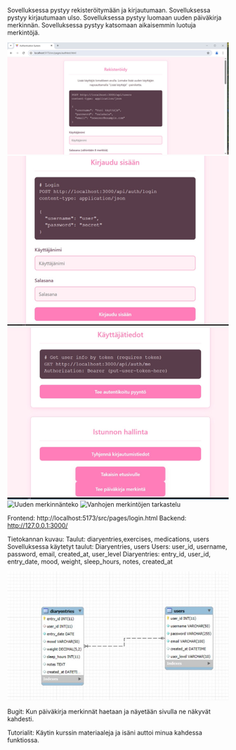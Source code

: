 Sovelluksessa pystyy rekisteröitymään ja kirjautumaan. 
Sovelluksessa pystyy kirjautumaan ulso.
Sovelluksessa pystyy luomaan uuden päiväkirja merkinnän.
Sovelluksessa pystyy katsomaan aikaisemmin luotuja merkintöjä.

![Kuva rekisteröitymiseen](/public/img/Sovelluskuva.jpg)
![Kirjautumisikkuna](/public/img/Kirjatutumisikkuna.jpg)
![Autetikaatio pyykkön teko ja istunnonhallinta (kirjaudu ulos tai päiväkirja merkintä)](/public/img/käyttäjätiedotjahallinta.jpg)
![Uuden merkinnänteko](/public/img/uusimerkintä.jpg)
![Vanhojen merkintöjen tarkastelu](/public/img/aijemmatmerkinnät.jpg)

Frontend: http://localhost:5173/src/pages/login.html
Backend: http://127.0.0.1:3000/

Tietokannan kuvau:
Taulut:
diaryentries,exercises, medications, users
Sovelluksessa käytetyt taulut:
Diaryentries, users
Users:  user_id, username, password, email, created_at, user_level
Diaryentries:  entry_id, user_id, entry_date, mood, weight, sleep_hours, notes, created_at 

![ER-kaavio](/public/img/kaaviotietokannoista.jpg)

Bugit: Kun päiväkirja merkinnät haetaan ja näyetään sivulla ne näkyvät kahdesti.

Tutorialit: Käytin kurssin materiaaleja ja isäni auttoi minua kahdessa funktiossa.